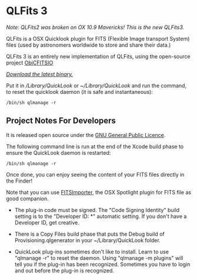 QLFits 3
========

_Note: QLFits2 was broken on OX 10.9 Mavericks! This is the new QLFits3._

QLFits is a OSX Quicklook plugin for FITS (Flexible Image transport System) files (used by astronomers worldwide to store and share their data.)

QLFits 3 is an entirely new implementation of QLFits, using the open-source project [ObjCFITSIO](https://github.com/onekiloparsec/ObjCFITSIO)

*[Download the latest binary.](http://onekilopars.ec/softwares/QLFits3.qlgenerator.tar.gz)*

Put it in _/Library/QuickLook_ or _~/Library/QuickLook_ and run the command, to reset the quicklook daemon (it is safe and instantaneous):

    /bin/sh qlmanage -r



Project Notes For Developers
----------------------------

It is released open source under the [GNU General Public Licence](http://en.wikipedia.org/wiki/GNU_General_Public_License).

The following command line is run at the end of the Xcode build phase to ensure the QuickLook daemon is restarted:

    /bin/sh qlmanage -r
    
Once done, you can enjoy seeing the content of your FITS files directly in the Finder!

Note that you can use [FITSImporter](https://github.com/onekiloparsec/FITSImporter), the OSX Spotlight plugin for FITS file as good companion.

* The plug-in code must be signed. The "Code Signing Identity" build setting is to the "Developer ID: *" automatic setting. If you don't have a Developer ID, get creative.

* There is a Copy Files build phase that puts the Debug build of Provisioning.qlgenerator in your ~/Library/QuickLook folder.

* QuickLook plug-ins sometimes don't like to install. Learn to use "qlmanage -r" to reset the daemon. Using "qlmanage -m plugins" will tell you if the plug-in has been recognized. Sometimes you have to login and out before the plug-in is recognized.


